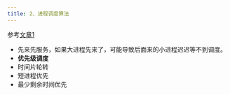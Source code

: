 ```yaml
---
title: 2、进程调度算法
---
```

参考[文章1](https://zhuanlan.zhihu.com/p/589753797)

- 先来先服务，如果大进程先来了，可能导致后面来的小进程迟迟等不到调度。
- **优先级调度**
- 时间片轮转
- 短进程优先
- 最少剩余时间优先
